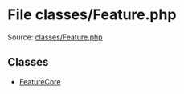 File classes/Feature.php
=========

Source: [classes/Feature.php](https://github.com/PrestaShop/PrestaShop/blob/1.6.0.13/classes/Feature.php)


Classes
-------

* [FeatureCore](class.FeatureCore.md)

